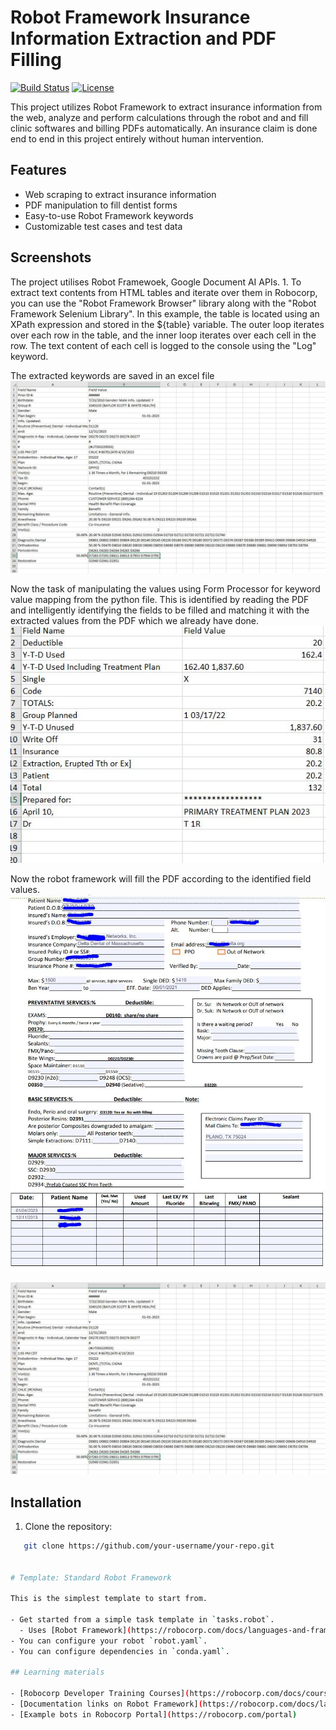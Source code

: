 # Robot Framework Insurance Information Extraction and PDF Filling

[![Build Status](https://img.shields.io/travis/your-username/your-repo.svg)](https://travis-ci.org/your-username/your-repo)
[![License](https://img.shields.io/badge/license-MIT-blue.svg)](https://opensource.org/licenses/MIT)

This project utilizes Robot Framework to extract insurance information from the web, analyze and perform calculations through the robot and and fill clinic softwares and billing PDFs automatically.
An insurance claim is done end to end in this project entirely without human intervention.

## Features

- Web scraping to extract insurance information
- PDF manipulation to fill dentist forms
- Easy-to-use Robot Framework keywords
- Customizable test cases and test data

## Screenshots


The project utilises Robot Framewoek, Google Document AI APIs. 
1.
To extract text contents from HTML tables and iterate over them in Robocorp, you can use the "Robot Framework Browser" library along with the "Robot Framework Selenium Library".
In this example, the table is located using an XPath expression and stored in the ${table} variable. The outer loop iterates over each row in the table, and the inner loop iterates over each cell in the row. The text content of each cell is logged to the console using the "Log" keyword.

The extracted keywords are saved in an excel file
![Extracted values from web](https://github.com/abilvj2/RoboCorp/blob/main/Sample_Extraction_PDF_using%20Form%20Processor.JPG)

Now the task of manipulating the values using Form Processor for keyword value mapping from the python file. This is identified by reading the PDF and intelligently identifying the fields to be filled and matching it with the extracted values from the PDF which we already have done.
![Key-value pairs from extracted data](https://github.com/abilvj2/RoboCorp/blob/main/extrascted%20values%20for%20pdf%20filling.JPG)


Now the robot framework will fill the PDF according to the identified field values.
![Filled PDF from the data](https://github.com/abilvj2/RoboCorp/blob/main/fillled_pdf.JPG)

![Key word Mapping](https://github.com/abilvj2/RoboCorp/blob/main/Sample_Extraction_PDF_using%20Form%20Processor.JPG)
## Installation

1. Clone the repository:

```bash
   git clone https://github.com/your-username/your-repo.git


# Template: Standard Robot Framework

This is the simplest template to start from.

- Get started from a simple task template in `tasks.robot`.
  - Uses [Robot Framework](https://robocorp.com/docs/languages-and-frameworks/robot-framework/basics) syntax.
- You can configure your robot `robot.yaml`.
- You can configure dependencies in `conda.yaml`.

## Learning materials

- [Robocorp Developer Training Courses](https://robocorp.com/docs/courses)
- [Documentation links on Robot Framework](https://robocorp.com/docs/languages-and-frameworks/robot-framework)
- [Example bots in Robocorp Portal](https://robocorp.com/portal)
